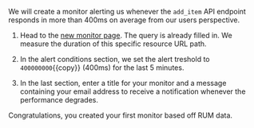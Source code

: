 We will create a monitor alerting us whenever the `add_item` API endpoint responds in more than 400ms on average from our users perspective.

1. Head to the [new monitor page](https://app.datadoghq.com/monitors?agg_metric=log_duration&agg_type=avg&query=%2540http.url_details.path%253A%2522%252Fapi%252Fv2%252Fstorefront%252Fcart%252Fadd_item%2522%2520%2540evt.category%253Aresource#create/rum). The query is already filled in. We measure the duration of this specific resource URL path.

2. In the alert conditions section, we set the alert treshold to `400000000`{{copy}} (400ms) for the last 5 minutes.

3. In the last section, enter a title for your monitor and a message containing your email address to receive a notification whenever the performance degrades.

Congratulations, you created your first monitor based off RUM data.